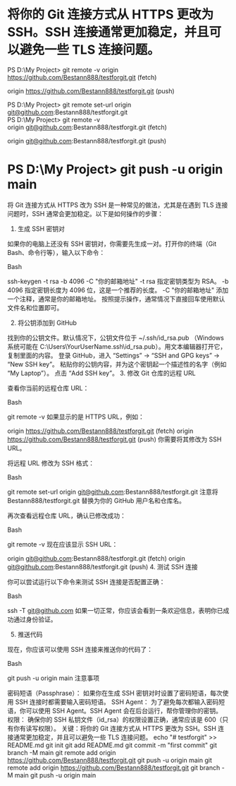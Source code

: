 
将你的 Git 连接方式从 HTTPS 更改为 SSH。SSH 连接通常更加稳定，并且可以避免一些 TLS 连接问题。
===================================
PS D:\My Project> git remote -v
origin  https://github.com/Bestann888/testforgit.git (fetch)

origin  https://github.com/Bestann888/testforgit.git (push)

PS D:\My Project> git remote set-url origin git@github.com:Bestann888/testforgit.git  
PS D:\My Project> git remote -v                                                       
origin  git@github.com:Bestann888/testforgit.git (fetch)

origin  git@github.com:Bestann888/testforgit.git (push)

PS D:\My Project> git push -u origin main  
===================================

将 Git 连接方式从 HTTPS 改为 SSH 是一种常见的做法，尤其是在遇到 TLS 连接问题时，SSH 通常会更加稳定。以下是如何操作的步骤：

1. 生成 SSH 密钥对

如果你的电脑上还没有 SSH 密钥对，你需要先生成一对。打开你的终端（Git Bash、命令行等），输入以下命令：

Bash

ssh-keygen -t rsa -b 4096 -C "你的邮箱地址"
-t rsa 指定密钥类型为 RSA。
-b 4096 指定密钥长度为 4096 位，这是一个推荐的长度。
-C "你的邮箱地址" 添加一个注释，通常是你的邮箱地址。
按照提示操作，通常情况下直接回车使用默认文件名和位置即可。

2. 将公钥添加到 GitHub

找到你的公钥文件。默认情况下，公钥文件位于 ~/.ssh/id_rsa.pub （Windows 系统可能在 C:\Users\YourUserName\.ssh\id_rsa.pub）。用文本编辑器打开它，复制里面的内容。
登录 GitHub，进入 “Settings” -> “SSH and GPG keys” -> “New SSH key”。
粘贴你的公钥内容，并为这个密钥起一个描述性的名字（例如 “My Laptop”）。
点击 “Add SSH key”。
3. 修改 Git 仓库的远程 URL

查看你当前的远程仓库 URL：

Bash

git remote -v
如果显示的是 HTTPS URL，例如：

origin  https://github.com/Bestann888/testforgit.git (fetch)
origin  https://github.com/Bestann888/testforgit.git (push)
你需要将其修改为 SSH URL。

将远程 URL 修改为 SSH 格式：

Bash

git remote set-url origin git@github.com:Bestann888/testforgit.git
注意将 Bestann888/testforgit.git 替换为你的 GitHub 用户名和仓库名。

再次查看远程仓库 URL，确认已修改成功：

Bash

git remote -v
现在应该显示 SSH URL：

origin  git@github.com:Bestann888/testforgit.git (fetch)
origin  git@github.com:Bestann888/testforgit.git (push)
4. 测试 SSH 连接

你可以尝试运行以下命令来测试 SSH 连接是否配置正确：

Bash

ssh -T git@github.com
如果一切正常，你应该会看到一条欢迎信息，表明你已成功通过身份验证。

5. 推送代码

现在，你应该可以使用 SSH 连接来推送你的代码了：

Bash

git push -u origin main
注意事项

密码短语（Passphrase）： 如果你在生成 SSH 密钥对时设置了密码短语，每次使用 SSH 连接时都需要输入密码短语。
SSH Agent： 为了避免每次都输入密码短语，你可以使用 SSH Agent。SSH Agent 会在后台运行，帮你管理你的密钥。
权限： 确保你的 SSH 私钥文件（id_rsa）的权限设置正确，通常应该是 600（只有你有读写权限）。
关键：将你的 Git 连接方式从 HTTPS 更改为 SSH。SSH 连接通常更加稳定，并且可以避免一些 TLS 连接问题。
echo "# testforgit" >> README.md
git init
git add README.md
git commit -m "first commit"
git branch -M main
git remote add origin https://github.com/Bestann888/testforgit.git
git push -u origin main
git remote add origin https://github.com/Bestann888/testforgit.git
git branch -M main
git push -u origin main
